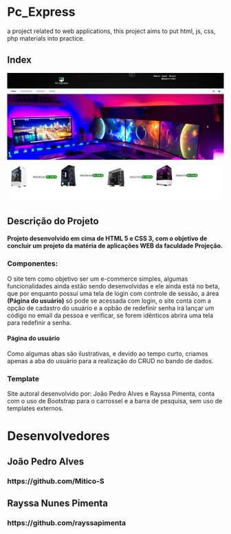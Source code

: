 # Pc_Express
 a project related to web applications, this project aims to put html, js, css, php materials into practice.



<h2>Index</h2>
<img src="assets/printSite.JPG">

<h2><b>Descrição do Projeto</b></h2>

<h4>    Projeto desenvolvido em cima de HTML 5 e CSS 3, com o objetivo de concluir um projeto da matéria de aplicações WEB da faculdade Projeção.
    
</h2>

<h3><b>
Componentes:
</b></h3>

O site tem como objetivo ser um e-commerce simples, algumas funcionalidades ainda estão sendo desenvolvidas e ele ainda está no beta, que por enquanto possui uma tela de login com controle de sessão, a área <b>(Página do usuário)</b> só pode se acessada com login, o site conta com a opção de cadastro do usuário e a opbão de redefinir senha irá lançar um código no email da pessoa e verificar, se forem idênticos abrira uma tela para redefinir a senha.

<h4><b>
Página do usuário
</b></h4>
Como algumas abas são ilustrativas, e devido ao tempo curto, criamos apenas a aba do usuário para a realização do CRUD no bando de dados.

<h3><b>
Template
</b></h3>

Site autoral desenvolvido por: João Pedro Alves e Rayssa Pimenta, conta com o uso de Bootstrap para o carrossel e a barra de pesquisa, sem uso de templates externos.


<h1>Desenvolvedores</h1>
    <h2><b>João Pedro Alves</h2><h3>https://github.com/Mitico-S<b></h3>
    <h2><b>Rayssa Nunes Pimenta</h2></b><h3><b>https://github.com/rayssapimenta</b></h3>
